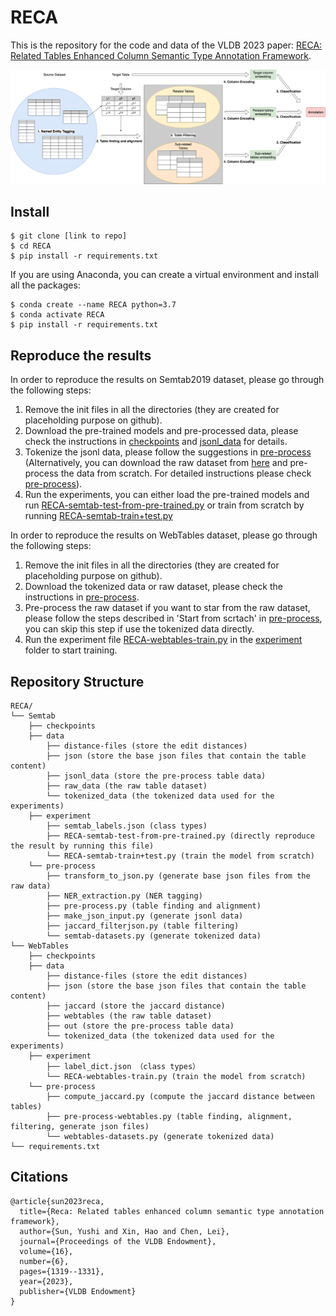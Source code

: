 # RECA
This is the repository for the code and data of the VLDB 2023 paper: [RECA: Related Tables Enhanced Column Semantic Type Annotation Framework](https://www.researchgate.net/publication/370163850_RECA_Related_Tables_Enhanced_Column_Semantic_Type_Annotation_Framework).


![Overview of RECA](./imgs/pipeline_updated.drawio.png)

## Install

```console
$ git clone [link to repo]
$ cd RECA
$ pip install -r requirements.txt 
```

If you are using Anaconda, you can create a virtual environment and install all the packages:

```console
$ conda create --name RECA python=3.7
$ conda activate RECA
$ pip install -r requirements.txt
```

## Reproduce the results

In order to reproduce the results on Semtab2019 dataset, please go through the following steps:
1. Remove the init files in all the directories (they are created for placeholding purpose on github).
2. Download the pre-trained models and pre-processed data, please check the instructions in [checkpoints](https://github.com/ysunbp/RECA-paper/tree/main/Semtab/checkpoints) and [jsonl_data](https://github.com/ysunbp/RECA-paper/tree/main/Semtab/data/jsonl_data) for details. 
3. Tokenize the jsonl data, please follow the suggestions in [pre-process](https://github.com/ysunbp/RECA-paper/tree/main/Semtab/pre-process) (Alternatively, you can download the raw dataset from [here](http://www.cs.ox.ac.uk/isg/challenges/sem-tab/2019/#datasets) and pre-process the data from scratch. For detailed instructions please check [pre-process](https://github.com/ysunbp/RECA-paper/tree/main/Semtab/pre-process)).
4. Run the experiments, you can either load the pre-trained models and run [RECA-semtab-test-from-pre-trained.py](https://github.com/ysunbp/RECA-paper/blob/main/Semtab/experiment/RECA-semtab-test-from-pre-trained.py) or train from scratch by running [RECA-semtab-train+test.py](https://github.com/ysunbp/RECA-paper/blob/main/Semtab/experiment/RECA-semtab-train%2Btest.py)

In order to reproduce the results on WebTables dataset, please go through the following steps:
1. Remove the init files in all the directories (they are created for placeholding purpose on github).
2. Download the tokenized data or raw dataset, please check the instructions in [pre-process](https://github.com/ysunbp/RECA-paper/tree/main/WebTables/pre-process).
3. Pre-process the raw dataset if you want to star from the raw dataset, please follow the steps described in 'Start from scrtach' in [pre-process](https://github.com/ysunbp/RECA-paper/tree/main/WebTables/pre-process), you can skip this step if use the tokenized data directly.
4. Run the experiment file [RECA-webtables-train.py](https://github.com/ysunbp/RECA-paper/blob/main/WebTables/experiment/RECA-webtables-train.py) in the [experiment](https://github.com/ysunbp/RECA-paper/tree/main/WebTables/experiment) folder to start training.

## Repository Structure
```
RECA/
└── Semtab
    ├── checkpoints 
    ├── data 
        ├── distance-files (store the edit distances)
        ├── json (store the base json files that contain the table content)
        ├── jsonl_data (store the pre-process table data)
        ├── raw_data (the raw table dataset)
        └── tokenized_data (the tokenized data used for the experiments)
    ├── experiment
        ├── semtab_labels.json (class types)
        ├── RECA-semtab-test-from-pre-trained.py (directly reproduce the result by running this file)
        └── RECA-semtab-train+test.py (train the model from scratch)
    └── pre-process
        ├── transform_to_json.py (generate base json files from the raw data)
        ├── NER_extraction.py (NER tagging)
        ├── pre-process.py (table finding and alignment)
        ├── make_json_input.py (generate jsonl data)
        ├── jaccard_filterjson.py (table filtering)
        └── semtab-datasets.py (generate tokenized data)
└── WebTables
    ├── checkpoints
    ├── data
        ├── distance-files (store the edit distances)
        ├── json (store the base json files that contain the table content)
        ├── jaccard (store the jaccard distance)
        ├── webtables (the raw table dataset)
        ├── out (store the pre-process table data)
        └── tokenized_data (the tokenized data used for the experiments)
    ├── experiment
        ├── label_dict.json （class types）
        └── RECA-webtables-train.py (train the model from scratch)
    └── pre-process
        ├── compute_jaccard.py (compute the jaccard distance between tables)
        ├── pre-process-webtables.py (table finding, alignment, filtering, generate json files)
        └── webtables-datasets.py (generate tokenized data)
└── requirements.txt

```

## Citations
```
@article{sun2023reca,
  title={Reca: Related tables enhanced column semantic type annotation framework},
  author={Sun, Yushi and Xin, Hao and Chen, Lei},
  journal={Proceedings of the VLDB Endowment},
  volume={16},
  number={6},
  pages={1319--1331},
  year={2023},
  publisher={VLDB Endowment}
}
```
